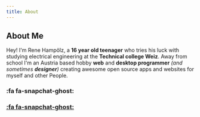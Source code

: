 ```yaml
---
title: About
---
```


## About Me

Hey! I'm Rene Hampölz, a **16 year old teenager** who tries his luck with studying electrical engineering at the **Technical college Weiz**. Away from school I'm an Austria
based hobby **web** and **desktop programmer** _(and sometimes **designer**)_ creating awesome open source apps and websites for myself and other People.

### :fa fa-snapchat-ghost:
### [:fa fa-snapchat-ghost:](https://www.snapchat.com/add/rene_hampi/)